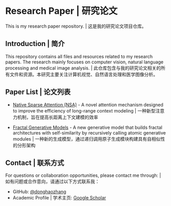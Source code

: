 # Research Paper | 研究论文

This is my research paper repository. | 这是我的研究论文项目仓库。

## Introduction | 简介

This repository contains all files and resources related to my research papers. The research mainly focuses on computer vision, natural language processing and medical image analysis. | 此仓库包含与我的研究论文相关的所有文件和资源。本研究主要关注计算机视觉、自然语言处理和医学图像分析。

## Paper List | 论文列表

- [Native Sparse Attention (NSA)](https://donghaozhang.github.io/research-paper/nsa.html) - A novel attention mechanism designed to improve the efficiency of long-range context modeling | 一种新型注意力机制，旨在提高长距离上下文建模的效率

- [Fractal Generative Models](https://github.com/donghaozhang/research-paper/blob/main/【导读】Fractal%20Generative%20Models.md) - A new generative model that builds fractal architectures with self-similarity by recursively calling atomic generative modules | 一种新的生成模型，通过递归调用原子生成模块构建具有自相似性的分形架构

## Contact | 联系方式

For questions or collaboration opportunities, please contact me through: | 如有问题或合作意向，请通过以下方式联系我：
- GitHub: [@donghaozhang](https://github.com/donghaozhang)
- Academic Profile | 学术主页: [Google Scholar](https://scholar.google.com/citations?user=9CBsKm0AAAAJ&hl=en) 